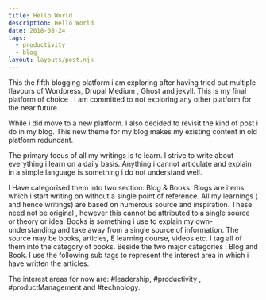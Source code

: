 ```yaml
---
title: Hello World
description: Hello World
date: 2018-08-24
tags:
  - productivity
  - blog 
layout: layouts/post.njk
---
```


This the fifth blogging platform i am exploring after having tried out multiple flavours of Wordpress, Drupal  Medium , Ghost and jekyll. This is my final platform of choice . I am committed to not exploring any other platform for the near future. 

While i did move to a new platform. I also decided to revisit the kind of post i do in my blog.   This new theme for my blog makes my existing content in old platform redundant.   

The primary focus of all my writings is to learn. I strive to write about everything i learn on a daily basis.  Anything i cannot articulate and explain in a simple language is something i do not understand well. 

I Have categorised them into two section: Blog & Books.
Blogs are items which i start writing on without a single point of reference. All my learnings ( and hence writings) are based on numerous source and inspiration. These need not be original , however this cannot be attributed to a single source or theory or idea.
Books is something i use to explain my own-understanding and take away from a single source of information. The source may be books, articles, E learning course, videos etc. I tag all of them into the category of books.
Beside the two major categories : Blog and Book.  I use the following sub tags to represent the interest area in which i have written the articles.

The interest areas for now are: #leadership, #productivity , #productManagement and #technology. 